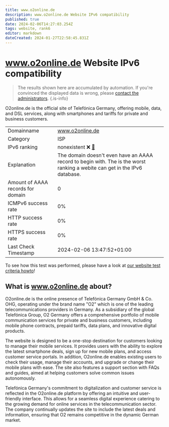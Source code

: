 ```yaml
---
title: www.o2online.de
description: www.o2online.de Website IPv6 compatibility
published: true
date: 2024-02-06T14:27:03.254Z
tags: website, rank6
editor: markdown
dateCreated: 2024-01-27T22:58:45.831Z
---
```


# www.o2online.de Website IPv6 compatibility

> The results shown here are accumulated by automation. If you're convinced the displayed data is wrong, please [contact the administrators](/howto/chat). 
{.is-info}

O2online.de is the official site of Telefónica Germany, offering mobile, data, and DSL services, along with smartphones and tariffs for private and business customers.


|   |   |
| - | - |
| Domainname | www.o2online.de
| Category | ISP |
| IPv6 ranking | nonexistent :x: [🔗](/howto/ranking) |
| Explanation | The domain doesn't even have an AAAA record to begin with. The is the worst ranking a webite can get in the IPv6 database. |
| Amount of AAAA records for domain | 0 |
| ICMPv6 success rate | 0%|
| HTTP success rate | 0% |
| HTTPS success rate | 0% |
| Last Check Timestamp | 2024-02-06 13:47:52+01:00 |

To see how this test was performed, please have a look at [our website test criteria howto](/howto/testcriteria/website)!


## What is www.o2online.de about?
O2online.de is the online presence of Telefónica Germany GmbH & Co. OHG, operating under the brand name "O2" which is one of the leading telecommunications providers in Germany. As a subsidiary of the global Telefónica Group, O2 Germany offers a comprehensive portfolio of mobile communication services for private and business customers, including mobile phone contracts, prepaid tariffs, data plans, and innovative digital products.

The website is designed to be a one-stop destination for customers looking to manage their mobile services. It provides users with the ability to explore the latest smartphone deals, sign up for new mobile plans, and access customer service portals. In addition, O2online.de enables existing users to check their usage, manage their accounts, and upgrade or change their mobile plans with ease. The site also features a support section with FAQs and guides, aimed at helping customers solve common issues autonomously.

Telefónica Germany's commitment to digitalization and customer service is reflected in the O2online.de platform by offering an intuitive and user-friendly interface. This allows for a seamless digital experience catering to the growing demand for online services in the telecommunication sector. The company continually updates the site to include the latest deals and information, ensuring that O2 remains competitive in the dynamic German market.


